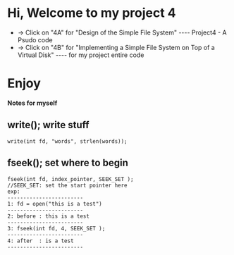 # Hi, Welcome to my project 4

* -> Click on "4A" for "Design of the Simple File System" ---- Project4 - A Psudo code 
* -> Click on "4B" for "Implementing a Simple File System on Top of a Virtual Disk" ---- for my project entire code

# Enjoy
 

**Notes for myself**
## write(); write stuff
```
write(int fd, "words", strlen(words));
```


## fseek(); set where to begin
```
fseek(int fd, index_pointer, SEEK_SET );
//SEEK_SET: set the start pointer here 
exp: 
------------------------
1: fd = open("this is a test")
------------------------
2: before : this is a test 
------------------------
3: fseek(int fd, 4, SEEK_SET );
------------------------
4: after  : is a test
------------------------

```